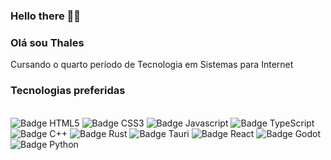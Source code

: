 ### Hello there 👋🗿

### Olá sou Thales
Cursando o quarto período de Tecnologia em Sistemas para Internet

### Tecnologias preferidas
<div style="display: inline_block"><br>
    <img aling="center" src="https://img.shields.io/badge/HTML5-E34F26.svg?style=for-the-badge&logo=HTML5&logoColor=white" alt="Badge HTML5">
    <img aling="center" src="https://img.shields.io/badge/CSS3-1572B6.svg?style=for-the-badge&logo=CSS3&logoColor=white" alt="Badge CSS3">
    <img aling="center" src="https://img.shields.io/badge/JavaScript-F7DF1E?style=for-the-badge&logo=javascript&logoColor=black" alt="Badge Javascript">
	<img aling="center"  src="https://img.shields.io/badge/TypeScript-007ACC?style=for-the-badge&logo=typescript&logoColor=white" alt="Badge TypeScript" >
	<img aling="center"  src="https://img.shields.io/badge/Rust-000000.svg?style=for-the-badge&logo=Rust&logoColor=white" alt="Badge C++" >
	<img aling="center"  src="https://img.shields.io/badge/C++-00599C.svg?style=for-the-badge&logo=C++&logoColor=white" alt="Badge Rust" >
	<img aling="center"  src="https://img.shields.io/badge/Tauri-24C8D8.svg?style=for-the-badge&logo=Tauri&logoColor=white" alt="Badge Tauri" >
	<img aling="center"  src="https://img.shields.io/badge/React-61DAFB.svg?style=for-the-badge&logo=React&logoColor=black" alt="Badge React" >
	<img aling="center"  src="https://img.shields.io/badge/Godot%20Engine-478CBF.svg?style=for-the-badge&logo=Godot-Engine&logoColor=white" alt="Badge Godot" >
    <img aling="center" src="https://img.shields.io/badge/Python-14354C?style=for-the-badge&logo=python&logoColor=white" alt="Badge Python">
</div>

    

